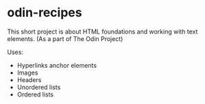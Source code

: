 # odin-recipes

This short project is about HTML foundations and working with text elements.
(As a part of The Odin Project)

Uses:
- Hyperlinks anchor elements
- Images
- Headers
- Unordered lists
- Ordered lists